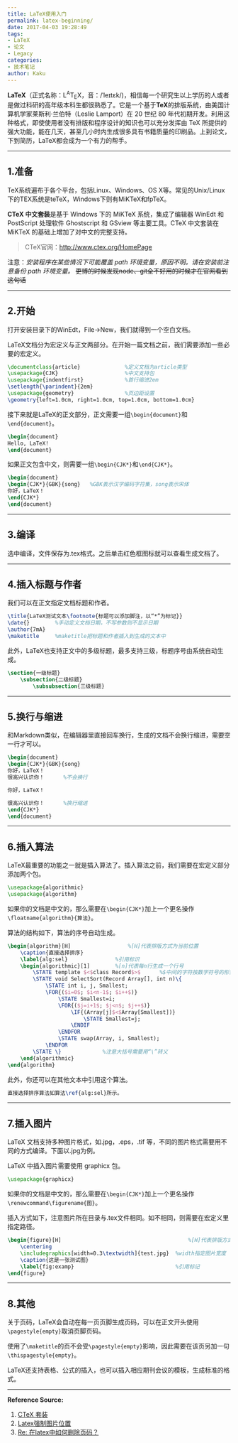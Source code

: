 ```yaml
---
title: LaTeX使用入门
permalink: latex-beginning/
date: 2017-04-03 19:28:49
tags:
- LaTeX
- 论文
- Legacy
categories:
- 技术笔记
author: Kaku
---
```

**LaTeX**（正式名称：L<sup>A</sup>T<sub>E</sub>X，音：/ˈleɪtɛk/)，相信每一个研究生以上学历的人或者是做过科研的高年级本科生都很熟悉了。它是一个基于**TeX**的排版系统，由美国计算机学家莱斯利·兰伯特（Leslie Lamport）在 20 世纪 80 年代初期开发。利用这种格式，即使使用者没有排版和程序设计的知识也可以充分发挥由 TeX 所提供的强大功能，能在几天，甚至几小时内生成很多具有书籍质量的印刷品。上到论文，下到简历，LaTeX都会成为一个有力的帮手。

<!--more-->

---

## 1.准备
TeX系统遍布于各个平台，包括Linux、Windows、OS X等。常见的Unix/Linux下的TEX系统是teTeX，Windows下则有MiKTeX和fpTeX。

**CTeX 中文套装**是基于 Windows 下的 MiKTeX 系统，集成了编辑器 WinEdt 和 PostScript 处理软件 Ghostscript 和 GSview 等主要工具。CTeX 中文套装在 MiKTeX 的基础上增加了对中文的完整支持。

> CTeX官网：http://www.ctex.org/HomePage

注意：*安装程序在某些情况下可能覆盖 path 环境变量，原因不明。请在安装前注意备份 path 环境变量。* ~~更博的时候发现node、git全不好用的时候才在官网看到这句话~~

---

## 2.开始
打开安装目录下的WinEdt，File->New，我们就得到一个空白文档。

LaTeX文档分为宏定义与正文两部分。在开始一篇文档之前，我们需要添加一些必要的宏定义。

```LaTeX
\documentclass{article}              %定义文档为article类型
\usepackage{CJK}                     %中文支持包
\usepackage{indentfirst}             %首行缩进2em
\setlength{\parindent}{2em}
\usepackage{geometry}                %页边距设置
\geometry{left=1.0cm, right=1.0cm, top=1.0cm, bottom=1.0cm}
```

接下来就是LaTeX的正文部分，正文需要一组`\begin{document}`和`\end{document}`。

```LaTeX
\begin{document}
Hello, LaTeX!
\end{document}
```

如果正文包含中文，则需要一组`\begin{CJK*}`和`\end{CJK*}`。

```LaTeX
\begin{document}
\begin{CJK*}{GBK}{song}   %GBK表示汉字编码字符集，song表示宋体
你好，LaTeX！
\end{CJK*}
\end{document}
```

---

## 3.编译
选中编译，文件保存为.tex格式。之后单击红色框图标就可以查看生成文档了。

---

## 4.插入标题与作者
我们可以在正文指定文档标题和作者。

```LaTeX
\title{LaTeX测试文本\footnote{标题可以添加脚注，以“*”为标记}}
\date{}        %手动定义文档日期，不写参数则不显示日期
\author{7mA}
\maketitle     %maketitle把标题和作者插入到生成的文本中
```

此外，LaTeX也支持正文中的多级标题，最多支持三级，标题序号由系统自动生成。

```LaTeX
\section{一级标题}
	\subsection{二级标题}
		\subsubsection{三级标题}
```

---

## 5.换行与缩进
和Markdown类似，在编辑器里直接回车换行，生成的文档不会换行缩进，需要空一行才可以。

```LaTeX
\begin{document}
\begin{CJK*}{GBK}{song}
你好，LaTeX！
很高兴认识你！      %不会换行

你好，LaTeX！

很高兴认识你！      %换行缩进
\end{CJK*}
\end{document}
```

---

## 6.插入算法
LaTeX最重要的功能之一就是插入算法了。插入算法之前，我们需要在宏定义部分添加两个包。

```LaTeX
\usepackage{algorithmic}
\usepackage{algorithm}
```

如果你的文档是中文的，那么需要在`\begin{CJK*}`加上一个更名操作`\floatname{algorithm}{算法}`。

算法的结构如下，算法的序号自动生成。

```LaTeX
\begin{algorithm}[H]                  %[H]代表排版方式为当前位置
	\caption{直接选择排序}
	\label{alg:sel}               %引用标识
	\begin{algorithmic}[1]        %[n]代表每n行生成一个行号
		\STATE template $<$class Record$>$      %$中间的字符按数学符号的形式生成
		\STATE void SelectSort(Record Array[], int n)\{
			\STATE int i, j, Smallest;
			\FOR{($i=0$; $i<n-1$; $i++$)}
				\STATE Smallest=i;
				\FOR{($j=i+1$; $j<n$; $j++$)}
					\IF{(Array[j]$<$Array[Smallest])}
						\STATE Smallest=j;
					\ENDIF
				\ENDFOR
				\STATE swap(Array, i, Smallest);
			\ENDFOR
		\STATE \}             %注意大括号需要用“\”转义
	\end{algorithmic}
\end{algorithm}
```

此外，你还可以在其他文本中引用这个算法。

```LaTeX
直接选择排序算法如算法\ref{alg:sel}所示。
```

---

## 7.插入图片
LaTeX 文档支持多种图片格式，如.jpg，.eps，.tif 等，不同的图片格式需要用不同的方式编译。下面以.jpg为例。

LaTeX 中插入图片需要使用 graphicx 包。

```LaTeX
\usepackage{graphicx}
```

如果你的文档是中文的，那么需要在`\begin{CJK*}`加上一个更名操作`\renewcommand\figurename{图}`。

插入方式如下，注意图片所在目录与.tex文件相同。如不相同，则需要在宏定义里指定路径。

```LaTeX
\begin{figure}[H]                                        %[H]代表排版方式为当前位置
	\centering
	\includegraphics[width=0.3\textwidth]{test.jpg}  %width指定图片宽度
	\caption{这是一张测试图}
	\label{fig:examp}                                %引用标记
\end{figure}
```

---

## 8.其他
关于页码，LaTeX会自动在每一页页脚生成页码，可以在正文开头使用`\pagestyle{empty}`取消页脚页码。

使用了`\maketitle`的页不会受`\pagestyle{empty}`影响，因此需要在该页另加一句`\thispagestyle{empty}`。

LaTeX还支持表格、公式的插入，也可以插入相应期刊会议的模板，生成标准的格式。

---

**Reference Source:**
1. [CTeX 套装](http://www.ctex.org/CTeX "CTeX 套装")
2. [Latex强制图片位置](http://blog.csdn.net/lqhbupt/article/details/24812993 "Latex强制图片位置")
3. [Re: 在latex中如何删除页码？](http://www.newsmth.net/nForum/#!article/Unix/7033 "Re: 在latex中如何删除页码？")
